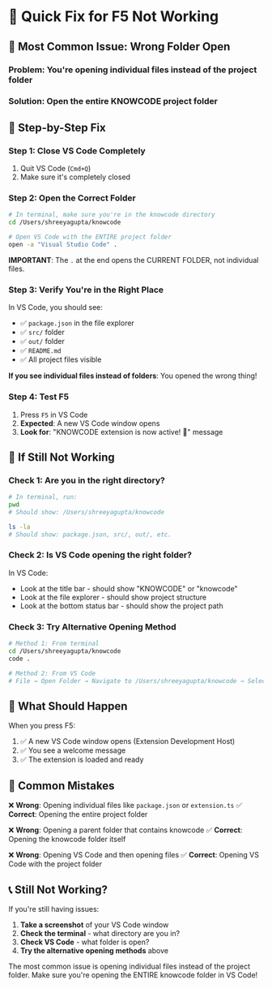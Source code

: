 # 🚨 Quick Fix for F5 Not Working

## 🎯 **Most Common Issue: Wrong Folder Open**

### **Problem**: You're opening individual files instead of the project folder
### **Solution**: Open the entire KNOWCODE project folder

## 🔧 **Step-by-Step Fix**

### **Step 1: Close VS Code Completely**
1. Quit VS Code (`Cmd+Q`)
2. Make sure it's completely closed

### **Step 2: Open the Correct Folder**
```bash
# In terminal, make sure you're in the knowcode directory
cd /Users/shreeyagupta/knowcode

# Open VS Code with the ENTIRE project folder
open -a "Visual Studio Code" .
```

**IMPORTANT**: The `.` at the end opens the CURRENT FOLDER, not individual files.

### **Step 3: Verify You're in the Right Place**
In VS Code, you should see:
- ✅ `package.json` in the file explorer
- ✅ `src/` folder
- ✅ `out/` folder
- ✅ `README.md`
- ✅ All project files visible

**If you see individual files instead of folders**: You opened the wrong thing!

### **Step 4: Test F5**
1. Press `F5` in VS Code
2. **Expected**: A new VS Code window opens
3. **Look for**: "KNOWCODE extension is now active! 🎉" message

## 🚨 **If Still Not Working**

### **Check 1: Are you in the right directory?**
```bash
# In terminal, run:
pwd
# Should show: /Users/shreeyagupta/knowcode

ls -la
# Should show: package.json, src/, out/, etc.
```

### **Check 2: Is VS Code opening the right folder?**
In VS Code:
- Look at the title bar - should show "KNOWCODE" or "knowcode"
- Look at the file explorer - should show project structure
- Look at the bottom status bar - should show the project path

### **Check 3: Try Alternative Opening Method**
```bash
# Method 1: From terminal
cd /Users/shreeyagupta/knowcode
code .

# Method 2: From VS Code
# File → Open Folder → Navigate to /Users/shreeyagupta/knowcode → Select Folder
```

## 🎯 **What Should Happen**

When you press F5:
1. ✅ A new VS Code window opens (Extension Development Host)
2. ✅ You see a welcome message
3. ✅ The extension is loaded and ready

## 🚨 **Common Mistakes**

❌ **Wrong**: Opening individual files like `package.json` or `extension.ts`
✅ **Correct**: Opening the entire project folder

❌ **Wrong**: Opening a parent folder that contains knowcode
✅ **Correct**: Opening the knowcode folder itself

❌ **Wrong**: Opening VS Code and then opening files
✅ **Correct**: Opening VS Code with the project folder

## 📞 **Still Not Working?**

If you're still having issues:

1. **Take a screenshot** of your VS Code window
2. **Check the terminal** - what directory are you in?
3. **Check VS Code** - what folder is open?
4. **Try the alternative opening methods** above

The most common issue is opening individual files instead of the project folder. Make sure you're opening the ENTIRE knowcode folder in VS Code!
